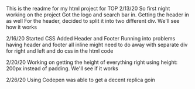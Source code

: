 This is the readme for my html project for TOP 
2/13/20 
    So first night working on the project 
    Got the logo and search bar in. Getting the header in as well
        For the header, decided to split it into two different div. We'll see how it works 

2/16/20 
    Started CSS 
    Added Header and Footer 
    Running into problems having header and footer all inline
        might need to do away with separate div for right and left and do css in the html code

2/20/20 
    Working on getting the height of everything right 
    using height: 200px instead of padding. We'll see if it works 
    
2/26/20
    Using Codepen was able to get a decent replica goin